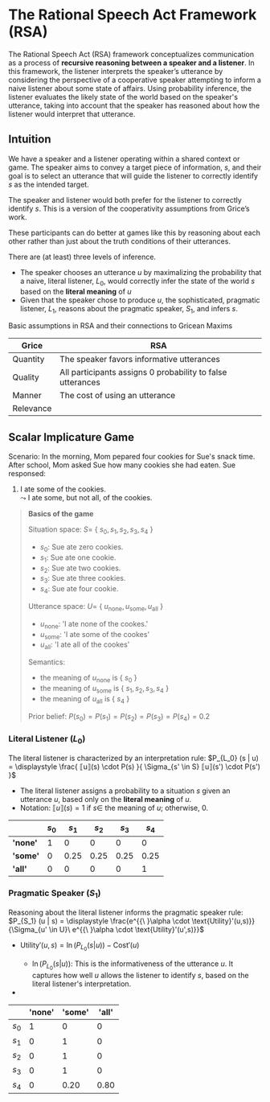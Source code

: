 # The Rational Speech Act Framework (RSA)

The Rational Speech Act (RSA) framework conceptualizes communication as a process of **recursive reasoning between a speaker and a listener**. In this framework, the listener interprets the speaker’s utterance by considering the perspective of a cooperative speaker attempting to inform a naive listener about some state of affairs. Using probability inference, the listener evaluates the likely state of the world based on the speaker's utterance, taking into account that the speaker has reasoned about how the listener would interpret that utterance. 

## Intuition

We have a speaker and a listener operating within a shared context or game. The speaker aims to convey a target piece of information, $s$, and their goal is to select an utterance that will guide the listener to correctly identify $s$ as the intended target.

The speaker and listener would both prefer for the listener to correctly identify $s$. This is a version of the cooperativity assumptions from Grice’s work.

These participants can do better at games like this by reasoning about each other rather than just about the truth conditions of their utterances. 

There are (at least) three levels of inference. 

- The speaker chooses an utterance $u$ by maximalizing the probability that a naive, literal listener, $L_0$, would correctly infer the state of the world $s$ based on the **literal meaning** of $u$
- Given that the speaker chose to produce $u$, the sophisticated, pragmatic listener, $L_1$, reasons about the pragmatic speaker, $S_1$, and infers $s$. 

Basic assumptions in RSA and their connections to Gricean Maxims

|  Grice  |  RSA   |
| ------- | -------|
| Quantity | The speaker favors informative utterances |
| Quality  | All participants assigns 0 probability to false utterances |
| Manner   | The cost of using an utterance |
| Relevance |   |

## Scalar Implicature Game 

Scenario: In the morning, Mom pepared four cookies for Sue's snack time. After school, Mom asked Sue how many cookies she had eaten. Sue responsed:
1. I ate some of the cookies. <br>
   $\leadsto$ I ate some, but not all, of the cookies. 

> **Basics of the game**
> 
> Situation space: $S =$ { $s_0, s_1, s_2, s_3, s_4$ }
> - $s_0$: Sue ate zero cookies.
> - $s_1$: Sue ate one cookie.
> - $s_2$: Sue ate two cookies.
> - $s_3$: Sue ate three cookies.
> - $s_4$: Sue ate four cookie.
>
> Utterance space: $U =$ { $u_{\text{none}}, u_{\text{some}}, u_{\text{all}}$ }
> - $u_{\text{none}}$: 'I ate none of the cookes.'
> - $u_{\text{some}}$: 'I ate some of the cookes'
> - $u_{\text{all}}$: 'I ate all of the cookes'
>
> Semantics:
> - the meaning of $u_{\text{none}}$ is { $s_0$ }
> - the meaning of $u_{\text{some}}$ is { $s_1, s_2, s_3, s_4$  }
> - the meaning of $u_{\text{all}}$ is { $s_4$ }
>
> Prior belief: $P(s_0) = P(s_1) = P(s_2) = P(s_3) = P(s_4) = 0.2$

### Literal Listener ($L_0$) 

The literal listener is characterized by an interpretation rule: $P_{L_0} (s | u) = \displaystyle \frac{ ⟦u⟧(s) \cdot P(s) }{ \Sigma_{s' \in S} ⟦u⟧(s') \cdot P(s')  }$

- The literal listener assigns a probability to a situation $s$ given an utterance $u$, based only on the **literal meaning** of $u$. 
- Notation: $⟦u⟧(s) = 1$ if $s \in$ the meaning of $u$; otherwise, 0. 

|       | $s_0$ | $s_1$     | $s_2$ | $s_3$ | $s_4$ |
|-------|-------|-----------|-------|-------| ------|
|   **'none'**   |   1   |     0      |   0      |   0      |     0    |
|   **'some'**   |   0   |     0.25   |   0.25   |   0.25   |     0.25     |  
|   **'all'**   |  0   |     0     |   0   |  0   |     1     |   

### Pragmatic Speaker ($S_1$)

Reasoning about the literal listener informs the pragmatic speaker rule: $P_{S_1} (u | s) = \displaystyle \frac{e^{{\ }\alpha \cdot \text{Utility}'(u,s)}}{\Sigma_{u' \in U}\ e^{{\ }\alpha \cdot \text{Utility}'(u',s)}}$

- $\text{Utility}'(u,s) = \ln (P_{L_0}(s|u)) - \text{Cost}'(u)$
  
  - $\ln (P_{L_0}(s|u))$: This is the informativeness of the utterance $u$. It captures how well $u$ allows the listener to identify $s$, based on the literal listener's interpretation.
    
- 

|       | **'none'** | **'some'**     | **'all'** | 
|-------|-------|-----------|-------|
|    $s_0$  |   1   |     0      |   0      |   
|    $s_1$   |   0   |    1   |   0   |     
|    $s_2$   |  0   |     1     |   0   |  
|    $s_3$   |  0   |     1     |   0   |
|    $s_4$   |  0   |     0.20   |   0.80   |
